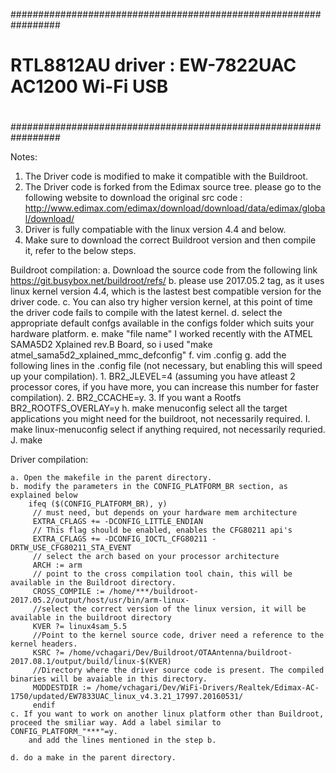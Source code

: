 #################################################################
#	
#		RTL8812AU driver : EW-7822UAC AC1200 Wi-Fi USB 
#
#################################################################

Notes:

1. The Driver code is modified to make it compatible with the Buildroot.
2. The Driver code is forked from the Edimax source tree.
	please go to the following website to download the original src code : http://www.edimax.com/edimax/download/download/data/edimax/global/download/
3. Driver is fully compatiable with the linux version 4.4 and below. 
4. Make sure to download the correct Buildroot version and then compile it, refer to the below steps.


Buildroot compilation:
	a. Download the source code from the following link
		https://git.busybox.net/buildroot/refs/
	b. please use 2017.05.2 tag, as it uses linux kernel version 4.4, which is the lastest best compatible version for the driver code. 
	c. You can also try higher version kernel, at this point of time the driver code fails to compile with the latest kernel. 
	d. select the appropriate default confgs available in the configs folder which suits your hardware platform. 
	e. make "file name"
		I worked recently with the ATMEL SAMA5D2 Xplained rev.B Board, so i used "make atmel_sama5d2_xplained_mmc_defconfig" 
	f. vim .config 
	g. add the following lines in the .config file (not necessary, but enabling this will speed up your compilation). 
		1. BR2_JLEVEL=4 (assuming you have atleast 2 processor cores, if you have more, you can increase this number for faster compilation). 
		2. BR2_CCACHE=y. 
		3. If you want a Rootfs
			BR2_ROOTFS_OVERLAY=y
	h. make menuconfig 
		select all the target applications you might need for the buildroot, not necessarily required. 
	I. make linux-menuconfig
		select if anything required, not necessarily requried. 
	J. make

Driver compilation:

	a. Open the makefile in the parent directory.
	b. modify the parameters in the CONFIG_PLATFORM_BR section, as explained below
		ifeq ($(CONFIG_PLATFORM_BR), y)
		 // must need, but depends on your hardware mem architecture
		 EXTRA_CFLAGS += -DCONFIG_LITTLE_ENDIAN
		 // This flag should be enabled, enables the CFG80211 api's 
 		 EXTRA_CFLAGS += -DCONFIG_IOCTL_CFG80211 -DRTW_USE_CFG80211_STA_EVENT 
		 // select the arch based on your processor architecture
 		 ARCH := arm 
		 // point to the cross compilation tool chain, this will be available in the Buildroot directory. 
 		 CROSS_COMPILE := /home/***/buildroot-2017.05.2/output/host/usr/bin/arm-linux- 
		 //select the correct version of the linux version, it will be available in the buildroot directory
		 KVER ?= linux4sam_5.5 
		 //Point to the kernel source code, driver need a reference to the kernel headers. 
		 KSRC ?= /home/vchagari/Dev/Buildroot/OTAAntenna/buildroot-2017.08.1/output/build/linux-$(KVER)
		 //Directory where the driver source code is present. The compiled binaries will be avaiable in this directory.
		 MODDESTDIR := /home/vchagari/Dev/WiFi-Drivers/Realtek/Edimax-AC-1750/updated/EW7833UAC_linux_v4.3.21_17997.20160531/
		 endif
	c. If you want to work on another linux platform other than Buildroot, proceed the smiliar way. Add a label similar to CONFIG_PLATFORM_"***"=y.
		and add the lines mentioned in the step b. 

	d. do a make in the parent directory. 

